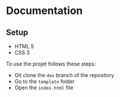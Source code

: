 # **Documentation**

## **Setup**

- HTML 5
- CSS 3

To use the projet follows these steps:

- Git clone the `dev` branch of the repository
- Go to the `template` folder
- Open the `index.html` file
